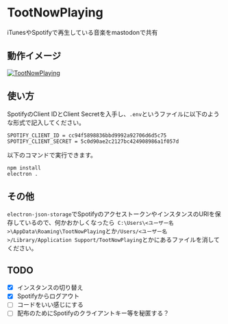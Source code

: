 # TootNowPlaying
iTunesやSpotifyで再生している音楽をmastodonで共有

## 動作イメージ
[![TootNowPlaying](http://img.youtube.com/vi/2dkjM8LNft8/0.jpg)](http://www.youtube.com/watch?v=2dkjM8LNft8)

## 使い方
SpotifyのClient IDとClient Secretを入手し、`.env`というファイルに以下のような形式で記入してください。
```
SPOTIFY_CLIENT_ID = cc94f5898836bbd9992a92706d6d5c75
SPOTIFY_CLIENT_SECRET = 5c0d90ae2c2127bc424908986a1f057d
```

以下のコマンドで実行できます。

```
npm install
electron .
```

## その他
`electron-json-storage`でSpotifyのアクセストークンやインスタンスのURIを保存しているので、何かおかしくなったら` C:\Users\<ユーザー名>\AppData\Roaming\TootNowPlaying`とか`/Users/<ユーザー名>/Library/Application Support/TootNowPlaying`とかにあるファイルを消してください。

## TODO
- [x] インスタンスの切り替え
- [x] Spotifyからログアウト
- [ ] コードをいい感じにする
- [ ] 配布のためにSpotifyのクライアントキー等を秘匿する？
